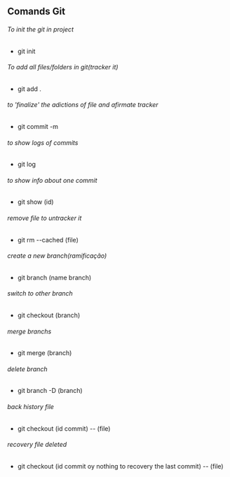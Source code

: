 ## Comands Git

###### To init the git in project
- git init

###### To add all files/folders in git(tracker it)
- git add .

###### to 'finalize' the adictions of file and afirmate tracker
- git commit -m

###### to show logs of commits
- git log

###### to show info about one commit
- git show (id)

###### remove file to untracker it
- git rm --cached (file)

###### create a new branch(ramificação)
- git branch (name branch)

###### switch to other branch
- git checkout (branch)

###### merge branchs
- git merge (branch)

###### delete branch
- git branch -D (branch)

###### back history file
- git checkout (id commit) -- (file)

###### recovery file deleted
- git checkout (id commit oy nothing to recovery the last commit) -- (file)